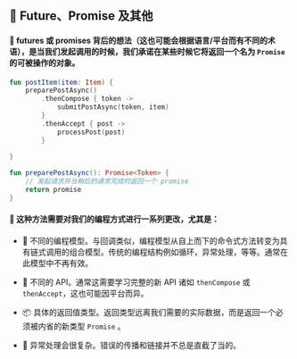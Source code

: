  
## 🌠 Future、Promise 及其他

#### 🔮 futures 或 promises 背后的想法（这也可能会根据语言/平台而有不同的术语），是当我们发起调用的时候，我们承诺在某些时候它将返回一个名为 `Promise` 的可被操作的对象。

```kotlin
fun postItem(item: Item) {
    preparePostAsync() 
        .thenCompose { token -> 
            submitPostAsync(token, item)
        }
        .thenAccept { post -> 
            processPost(post)
        }
         
}

fun preparePostAsync(): Promise<Token> {
    // 发起请求并当稍后的请求完成时返回一个 promise
    return promise 
}
```

#### 🔄 这种方法需要对我们的编程方式进行一系列更改，尤其是：

* 🌟 不同的编程模型。与回调类似，编程模型从自上而下的命令式方法转变为具有链式调用的组合模型。传统的编程结构例如循环，异常处理，等等。通常在此模型中不再有效。

* 🔧 不同的 API。通常这需要学习完整的新 API 诸如 `thenCompose` 或 `thenAccept`，这也可能因平台而异。

* 📦 具体的返回值类型。返回类型远离我们需要的实际数据，而是返回一个必须被内省的新类型 `Promise` 。

* 🚨 异常处理会很复杂。错误的传播和链接并不总是直截了当的。

